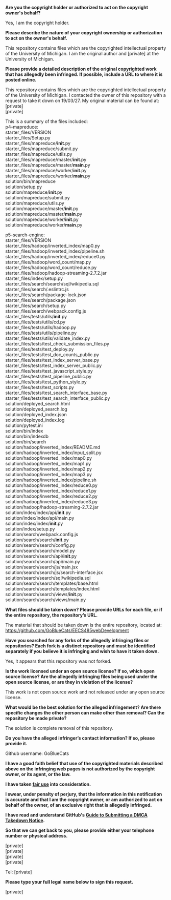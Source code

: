 **Are you the copyright holder or authorized to act on the copyright owner's behalf?**

Yes, I am the copyright holder.

**Please describe the nature of your copyright ownership or authorization to act on the owner's behalf.**

This repository contains files which are the copyrighted intellectual property of the University of Michigan. I am the original author and [private] at the University of Michigan.

**Please provide a detailed description of the original copyrighted work that has allegedly been infringed. If possible, include a URL to where it is posted online.**

This repository contains files which are the copyrighted intellectual property of the University of Michigan. I contacted the owner of this repository with a request to take it down on 19/03/27. My original material can be found at:  
[private]  
[private]  

This is a summary of the files included:  
p4-mapreduce:  
starter_files/VERSION  
starter_files/Setup.py  
starter_files/mapreduce/__init__.py  
starter_files/mapreduce/submit.py  
starter_files/mapreduce/utils.py  
starter_files/mapreduce/master/__init__.py  
starter_files/mapreduce/master/__main__.py  
starter_files/mapreduce/worker/__init__.py  
starter_files/mapreduce/worker/__main__.py  
solution/bin/mapreduce  
solution/setup.py  
solution/mapreduce/__init__.py  
solution/mapreduce/submit.py  
solution/mapreduce/utils.py  
solution/mapreduce/master/__init__.py  
solution/mapreduce/master/__main__.py  
solution/mapreduce/worker/__init__.py  
solution/mapreduce/worker/__main__.py  

p5-search-engine:  
starter_files/VERSION  
starter_files/hadoop/inverted_index/map0.py  
starter_files/hadoop/inverted_index/pipeline.sh  
starter_files/hadoop/inverted_index/reduce0.py  
starter_files/hadoop/word_count/map.py  
starter_files/hadoop/word_count/reduce.py  
starter_files/hadoop/hadoop-streaming-2.7.2.jar  
starter_files/index/setup.py  
starter_files/search/search/sql/wikipedia.sql  
starter_files/search/.eslintrc.js  
starter_files/search/package-lock.json  
starter_files/search/package.json  
starter_files/search/setup.py  
starter_files/search/webpack.config.js  
starter_files/tests/utils/__init__.py  
starter_files/tests/utils/cd.py  
starter_files/tests/utils/hadoop.py  
starter_files/tests/utils/pipeline.py  
starter_files/tests/utils/validate_index.py  
starter_files/tests/test_check_submission_files.py  
starter_files/tests/test_deploy.py  
starter_files/tests/test_doc_counts_public.py  
starter_files/tests/test_index_server_base.py  
starter_files/tests/test_index_server_public.py  
starter_files/tests/test_javascript_style.py  
starter_files/tests/test_pipeline_public.py  
starter_files/tests/test_python_style.py  
starter_files/tests/test_scripts.py  
starter_files/tests/test_search_interface_base.py  
starter_files/tests/test_search_interface_public.py  
solution/deployed_search.html  
solution/deployed_search.log  
solution/deployed_index.json  
solution/deployed_index.log  
solution/pytest.ini  
solution/bin/index  
solution/bin/indexdb  
solution/bin/search  
solution/hadoop/inverted_index/README.md  
solution/hadoop/inverted_index/input_split.py  
solution/hadoop/inverted_index/map0.py  
solution/hadoop/inverted_index/map1.py  
solution/hadoop/inverted_index/map2.py  
solution/hadoop/inverted_index/map3.py  
solution/hadoop/inverted_index/pipeline.sh  
solution/hadoop/inverted_index/reduce0.py  
solution/hadoop/inverted_index/reduce1.py  
solution/hadoop/inverted_index/reduce2.py  
solution/hadoop/inverted_index/reduce3.py  
solution/hadoop/hadoop-streaming-2.7.2.jar  
solution/index/index/api/__init__.py  
solution/index/index/api/main.py  
solution/index/index/__init__.py  
solution/index/setup.py  
solution/search/webpack.config.js  
solution/search/search/__init__.py  
solution/search/search/config.py  
solution/search/search/model.py  
solution/search/search/api/__init__.py  
solution/search/search/api/main.py  
solution/search/search/js/main.jsx  
solution/search/search/js/search-interface.jsx  
solution/search/search/sql/wikipedia.sql  
solution/search/search/templates/base.html  
solution/search/search/templates/index.html  
solution/search/search/views/__init__.py  
solution/search/search/views/main.py  

**What files should be taken down? Please provide URLs for each file, or if the entire repository, the repository’s URL.**

The material that should be taken down is the entire repository, located at:
https://github.com/GoBlueCats/EECS485webDevelopment

**Have you searched for any forks of the allegedly infringing files or repositories? Each fork is a distinct repository and must be identified separately if you believe it is infringing and wish to have it taken down.**

Yes, it appears that this repository was not forked.

**Is the work licensed under an open source license? If so, which open source license? Are the allegedly infringing files being used under the open source license, or are they in violation of the license?**

This work is not open source work and not released under any open source license.

**What would be the best solution for the alleged infringement? Are there specific changes the other person can make other than removal? Can the repository be made private?**

The solution is complete removal of this repository.

**Do you have the alleged infringer’s contact information? If so, please provide it.**

Github username: GoBlueCats

**I have a good faith belief that use of the copyrighted materials described above on the infringing web pages is not authorized by the copyright owner, or its agent, or the law.**

**I have taken <a href="https://www.lumendatabase.org/topics/22">fair use</a> into consideration.**

**I swear, under penalty of perjury, that the information in this notification is accurate and that I am the copyright owner, or am authorized to act on behalf of the owner, of an exclusive right that is allegedly infringed.**

**I have read and understand GitHub's <a href="https://help.github.com/articles/guide-to-submitting-a-dmca-takedown-notice/">Guide to Submitting a DMCA Takedown Notice</a>.**

**So that we can get back to you, please provide either your telephone number or physical address.**

[private]  
[private]  
[private]  
[private]  

Tel: [private]

**Please type your full legal name below to sign this request.**

[private]
